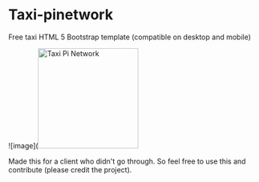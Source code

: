 # Taxi-pinetwork

Free taxi HTML 5 Bootstrap template (compatible on desktop and mobile)


![image](<img src="/icon-512.png" alt="Taxi Pi Network" width="200" />

Made this for a client who didn't go through. So feel free to use this and contribute (please credit the project). 



